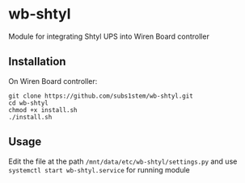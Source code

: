 # wb-shtyl

Module for integrating Shtyl UPS into Wiren Board controller

## Installation

On Wiren Board controller:

```
git clone https://github.com/subs1stem/wb-shtyl.git
cd wb-shtyl
chmod +x install.sh
./install.sh
```

## Usage

Edit the file at the path `/mnt/data/etc/wb-shtyl/settings.py` and use `systemctl start wb-shtyl.service` for running
module
